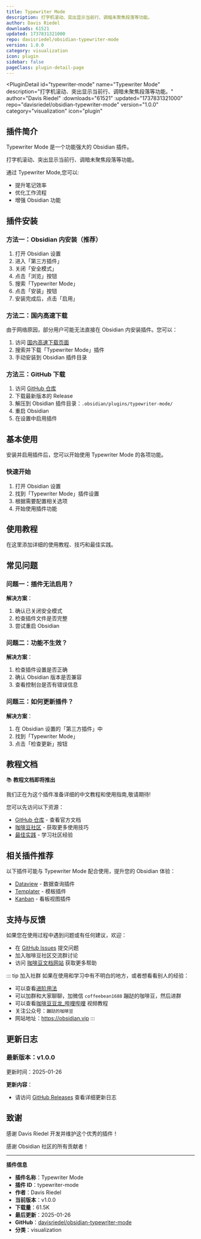 ```yaml
---
title: Typewriter Mode
description: 打字机滚动、突出显示当前行、调暗未聚焦段落等功能。
author: Davis Riedel
downloads: 61521
updated: 1737831321000
repo: davisriedel/obsidian-typewriter-mode
version: 1.0.0
category: visualization
icon: plugin
sidebar: false
pageClass: plugin-detail-page
---
```


<PluginDetail
  id="typewriter-mode"
  name="Typewriter Mode"
  description="打字机滚动、突出显示当前行、调暗未聚焦段落等功能。"
  author="Davis Riedel"
  :downloads="61521"
  :updated="1737831321000"
  repo="davisriedel/obsidian-typewriter-mode"
  version="1.0.0"
  category="visualization"
  icon="plugin"
>

<!-- AUTO_GENERATED_START -->
## 插件简介

Typewriter Mode 是一个功能强大的 Obsidian 插件。

打字机滚动、突出显示当前行、调暗未聚焦段落等功能。

通过 Typewriter Mode,您可以:

- 提升笔记效率
- 优化工作流程
- 增强 Obsidian 功能

<!-- AUTO_GENERATED_END -->

<!-- AUTO_GENERATED_START -->
## 插件安装

### 方法一：Obsidian 内安装（推荐）

1. 打开 Obsidian 设置
2. 进入「第三方插件」
3. 关闭「安全模式」
4. 点击「浏览」按钮
5. 搜索「Typewriter Mode」
6. 点击「安装」按钮
7. 安装完成后，点击「启用」

### 方法二：国内高速下载

由于网络原因，部分用户可能无法直接在 Obsidian 内安装插件。您可以：

1. 访问 [国内高速下载页面](/zh/documentation/obsidian-plugins-download.html)
2. 搜索并下载「Typewriter Mode」插件
3. 手动安装到 Obsidian 插件目录

### 方法三：GitHub 下载

1. 访问 [GitHub 仓库](https://github.com/davisriedel/obsidian-typewriter-mode)
2. 下载最新版本的 Release
3. 解压到 Obsidian 插件目录：`.obsidian/plugins/typewriter-mode/`
4. 重启 Obsidian
5. 在设置中启用插件

## 基本使用

安装并启用插件后，您可以开始使用 Typewriter Mode 的各项功能。

### 快速开始

1. 打开 Obsidian 设置
2. 找到「Typewriter Mode」插件设置
3. 根据需要配置相关选项
4. 开始使用插件功能

<!-- AUTO_GENERATED_END -->

<!-- CUSTOM_CONTENT_START:tutorial -->
## 使用教程

在这里添加详细的使用教程、技巧和最佳实践。

<!-- CUSTOM_CONTENT_END:tutorial -->

<!-- SHARED_CONTENT_START -->
## 常见问题

### 问题一：插件无法启用？

**解决方案**：
1. 确认已关闭安全模式
2. 检查插件文件是否完整
3. 尝试重启 Obsidian

### 问题二：功能不生效？

**解决方案**：
1. 检查插件设置是否正确
2. 确认 Obsidian 版本是否兼容
3. 查看控制台是否有错误信息

### 问题三：如何更新插件？

**解决方案**：
1. 在 Obsidian 设置的「第三方插件」中
2. 找到「Typewriter Mode」
3. 点击「检查更新」按钮

## 教程文档

📚 **教程文档即将推出**

我们正在为这个插件准备详细的中文教程和使用指南,敬请期待!

您可以先访问以下资源：
- [GitHub 仓库](https://github.com/davisriedel/obsidian-typewriter-mode) - 查看官方文档
- [咖啡豆社区](/zh/bases/) - 获取更多使用技巧
- [最佳实践](/zh/best-practices/) - 学习社区经验

## 相关插件推荐

以下插件可能与 Typewriter Mode 配合使用，提升您的 Obsidian 体验：

- [Dataview](/zh/plugins/dataview.html) - 数据查询插件
- [Templater](/zh/plugins/templater-obsidian.html) - 模板插件
- [Kanban](/zh/plugins/obsidian-kanban.html) - 看板视图插件

## 支持与反馈

如果您在使用过程中遇到问题或有任何建议，欢迎：

- 在 [GitHub Issues](https://github.com/davisriedel/obsidian-typewriter-mode/issues) 提交问题
- 加入咖啡豆社区交流群讨论
- 访问 [咖啡豆文档网站](https://obsidian.vip) 获取更多帮助

::: tip 加入社群
如果在使用和学习中有不明白的地方，或者想看看别人的经验：
- 可以查看[进阶用法](/zh/advanced)
- 可以加群和大家聊聊，加微信 `coffeebean1688` 蹦跶的咖啡豆，然后进群
- 可以查看[咖啡豆豆龙_哔哩哔哩](https://space.bilibili.com/618777356) 视频教程
- 关注公众号：`蹦跶的咖啡豆`
- 网站地址：https://obsidian.vip
:::
<!-- SHARED_CONTENT_END -->

<!-- AUTO_GENERATED_START -->
## 更新日志

### 最新版本：v1.0.0

更新时间：2025-01-26

**更新内容**：
- 请访问 [GitHub Releases](https://github.com/davisriedel/obsidian-typewriter-mode/releases) 查看详细更新日志

## 致谢

感谢 Davis Riedel 开发并维护这个优秀的插件！

感谢 Obsidian 社区的所有贡献者！

---

**插件信息**
- **插件名称**：Typewriter Mode
- **插件 ID**：typewriter-mode
- **作者**：Davis Riedel
- **当前版本**：v1.0.0
- **下载量**：61.5K
- **最后更新**：2025-01-26
- **GitHub**：[davisriedel/obsidian-typewriter-mode](https://github.com/davisriedel/obsidian-typewriter-mode)
- **分类**：visualization
<!-- AUTO_GENERATED_END -->

</PluginDetail>

